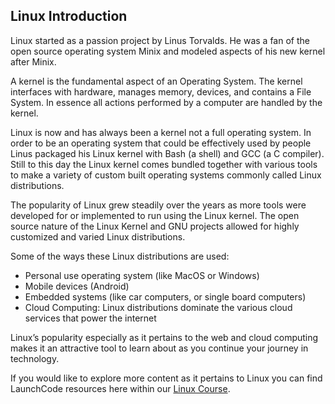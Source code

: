 ## Linux Introduction

Linux started as a passion project by Linus Torvalds. He was a fan of the open source operating system Minix and modeled aspects of his new kernel after Minix.

A kernel is the fundamental aspect of an Operating System. The kernel interfaces with hardware, manages memory, devices, and contains a File System. In essence all actions performed by a computer are handled by the kernel.

Linux is now and has always been a kernel not a full operating system. In order to be an operating system that could be effectively used by people Linus packaged his Linux kernel with Bash (a shell) and GCC (a C compiler). Still to this day the Linux kernel comes bundled together with various tools to make a variety of custom built operating systems commonly called Linux distributions.

The popularity of Linux grew steadily over the years as more tools were developed for or implemented to run using the Linux kernel. The open source nature of the Linux Kernel and GNU projects allowed for highly customized and varied Linux distributions.

Some of the ways these Linux distributions are used:

- Personal use operating system (like MacOS or Windows)
- Mobile devices (Android)
- Embedded systems (like car computers, or single board computers)
- Cloud Computing: Linux distributions dominate the various cloud services that power the internet

Linux’s popularity especially as it pertains to the web and cloud computing makes it an attractive tool to learn about as you continue your journey in technology.

If you would like to explore more content as it pertains to Linux you can find LaunchCode resources here within our [Linux Course](https://education.launchcode.org/linux/).
